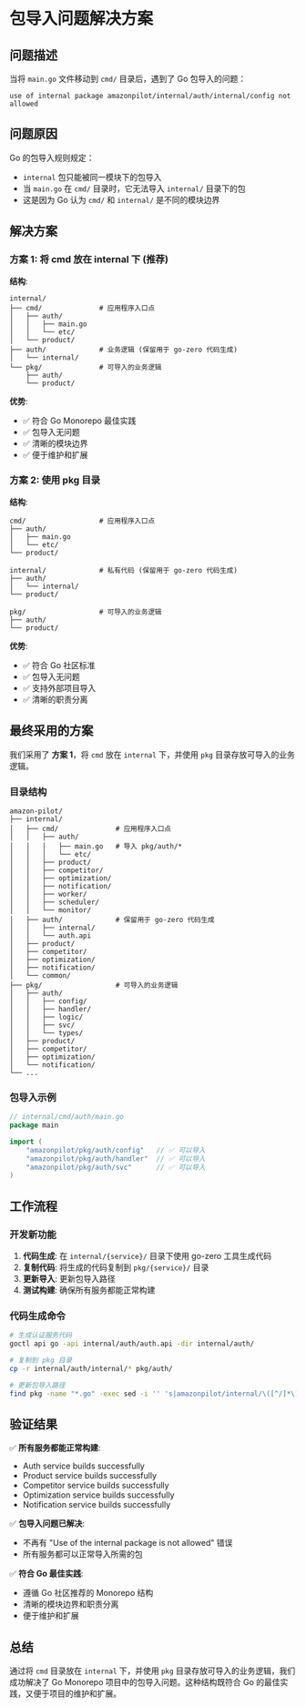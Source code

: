 # 包导入问题解决方案

## 问题描述

当将 `main.go` 文件移动到 `cmd/` 目录后，遇到了 Go 包导入的问题：

```
use of internal package amazonpilot/internal/auth/internal/config not allowed
```

## 问题原因

Go 的包导入规则规定：
- `internal` 包只能被同一模块下的包导入
- 当 `main.go` 在 `cmd/` 目录时，它无法导入 `internal/` 目录下的包
- 这是因为 Go 认为 `cmd/` 和 `internal/` 是不同的模块边界

## 解决方案

### 方案 1: 将 cmd 放在 internal 下 (推荐)

**结构**:
```
internal/
├── cmd/              # 应用程序入口点
│   ├── auth/
│   │   ├── main.go
│   │   └── etc/
│   └── product/
├── auth/             # 业务逻辑 (保留用于 go-zero 代码生成)
│   └── internal/
└── pkg/              # 可导入的业务逻辑
    ├── auth/
    └── product/
```

**优势**:
- ✅ 符合 Go Monorepo 最佳实践
- ✅ 包导入无问题
- ✅ 清晰的模块边界
- ✅ 便于维护和扩展

### 方案 2: 使用 pkg 目录

**结构**:
```
cmd/                  # 应用程序入口点
├── auth/
│   ├── main.go
│   └── etc/
└── product/

internal/             # 私有代码 (保留用于 go-zero 代码生成)
├── auth/
│   └── internal/
└── product/

pkg/                  # 可导入的业务逻辑
├── auth/
└── product/
```

**优势**:
- ✅ 符合 Go 社区标准
- ✅ 包导入无问题
- ✅ 支持外部项目导入
- ✅ 清晰的职责分离

## 最终采用的方案

我们采用了 **方案 1**，将 `cmd` 放在 `internal` 下，并使用 `pkg` 目录存放可导入的业务逻辑。

### 目录结构

```
amazon-pilot/
├── internal/
│   ├── cmd/              # 应用程序入口点
│   │   ├── auth/
│   │   │   ├── main.go   # 导入 pkg/auth/*
│   │   │   └── etc/
│   │   ├── product/
│   │   ├── competitor/
│   │   ├── optimization/
│   │   ├── notification/
│   │   ├── worker/
│   │   ├── scheduler/
│   │   └── monitor/
│   ├── auth/             # 保留用于 go-zero 代码生成
│   │   ├── internal/
│   │   └── auth.api
│   ├── product/
│   ├── competitor/
│   ├── optimization/
│   ├── notification/
│   └── common/
├── pkg/                  # 可导入的业务逻辑
│   ├── auth/
│   │   ├── config/
│   │   ├── handler/
│   │   ├── logic/
│   │   ├── svc/
│   │   └── types/
│   ├── product/
│   ├── competitor/
│   ├── optimization/
│   └── notification/
└── ...
```

### 包导入示例

```go
// internal/cmd/auth/main.go
package main

import (
    "amazonpilot/pkg/auth/config"   // ✅ 可以导入
    "amazonpilot/pkg/auth/handler"  // ✅ 可以导入
    "amazonpilot/pkg/auth/svc"      // ✅ 可以导入
)
```

## 工作流程

### 开发新功能

1. **代码生成**: 在 `internal/{service}/` 目录下使用 go-zero 工具生成代码
2. **复制代码**: 将生成的代码复制到 `pkg/{service}/` 目录
3. **更新导入**: 更新包导入路径
4. **测试构建**: 确保所有服务都能正常构建

### 代码生成命令

```bash
# 生成认证服务代码
goctl api go -api internal/auth/auth.api -dir internal/auth/

# 复制到 pkg 目录
cp -r internal/auth/internal/* pkg/auth/

# 更新包导入路径
find pkg -name "*.go" -exec sed -i '' 's|amazonpilot/internal/\([^/]*\)/internal/|amazonpilot/pkg/\1/|g' {} \;
```

## 验证结果

✅ **所有服务都能正常构建**:
- Auth service builds successfully
- Product service builds successfully  
- Competitor service builds successfully
- Optimization service builds successfully
- Notification service builds successfully

✅ **包导入问题已解决**:
- 不再有 "Use of the internal package is not allowed" 错误
- 所有服务都可以正常导入所需的包

✅ **符合 Go 最佳实践**:
- 遵循 Go 社区推荐的 Monorepo 结构
- 清晰的模块边界和职责分离
- 便于维护和扩展

## 总结

通过将 `cmd` 目录放在 `internal` 下，并使用 `pkg` 目录存放可导入的业务逻辑，我们成功解决了 Go Monorepo 项目中的包导入问题。这种结构既符合 Go 的最佳实践，又便于项目的维护和扩展。
